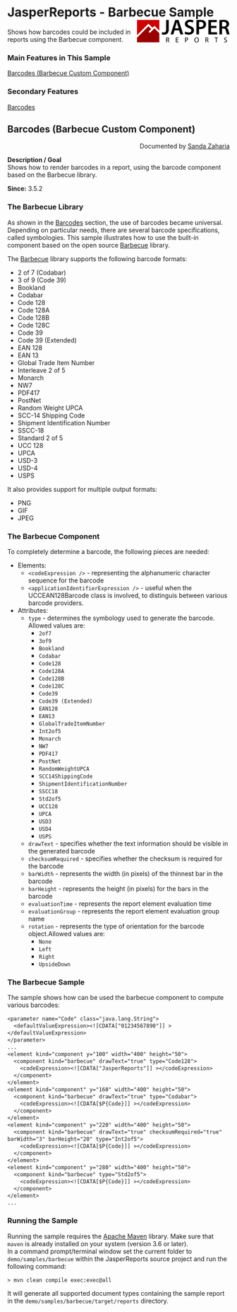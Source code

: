 
# JasperReports - Barbecue Sample <img src="../../resources/jasperreports.svg" alt="JasperReports logo" align="right"/>

Shows how barcodes could be included in reports using the Barbecue component.

### Main Features in This Sample

[Barcodes (Barbecue Custom Component)](#barbecue)

### Secondary Features

[Barcodes](../barcode4j/README.md#barcodes)

## <a name='top'>Barcodes</a> (Barbecue Custom Component)
<div align="right">Documented by <a href='mailto:shertage@users.sourceforge.net'>Sanda Zaharia</a></div>

**Description / Goal** \
Shows how to render barcodes in a report, using the barcode component based on the Barbecue library.

**Since:** 3.5.2

### The Barbecue Library

As shown in the [Barcodes](../barcode4j/README.md#barcodes) section, the use of barcodes became universal. Depending on particular needs, there are several barcode specifications, called symbologies. This sample illustrates how to use the built-in component based on the open source [Barbecue](http://barbecue.sourceforge.net/) library.

The [Barbecue](http://barbecue.sourceforge.net/) library supports the following barcode formats:

- 2 of 7 (Codabar)
- 3 of 9 (Code 39)
- Bookland
- Codabar
- Code 128
- Code 128A
- Code 128B
- Code 128C
- Code 39
- Code 39 (Extended)
- EAN 128
- EAN 13
- Global Trade Item Number
- Interleave 2 of 5
- Monarch
- NW7
- PDF417
- PostNet
- Random Weight UPCA
- SCC-14 Shipping Code
- Shipment Identification Number
- SSCC-18
- Standard 2 of 5
- UCC 128
- UPCA
- USD-3
- USD-4
- USPS

It also provides support for multiple output formats:

- PNG
- GIF
- JPEG

### The Barbecue Component

To completely determine a barcode, the following pieces are needed:

- Elements:
    - `<codeExpression />` - representing the alphanumeric character sequence for the barcode
    - `<applicationIdentifierExpression />` - useful when the UCCEAN128Barcode class is involved, to distinguis between various barcode providers.
- Attributes:
    - `type` - determines the symbology used to generate the barcode. Allowed values are:
        - `2of7`
        - `3of9`
        - `Bookland`
        - `Codabar`
        - `Code128`
        - `Code128A`
        - `Code128B`
        - `Code128C`
        - `Code39`
        - `Code39 (Extended)`
        - `EAN128`
        - `EAN13`
        - `GlobalTradeItemNumber`
        - `Int2of5`
        - `Monarch`
        - `NW7`
        - `PDF417`
        - `PostNet`
        - `RandomWeightUPCA`
        - `SCC14ShippingCode`
        - `ShipmentIdentificationNumber`
        - `SSCC18`
        - `Std2of5`
        - `UCC128`
        - `UPCA`
        - `USD3`
        - `USD4`
        - `USPS`
    - `drawText` - specifies whether the text information should be visible in the generated barcode
    - `checksumRequired` - specifies whether the checksum is required for the barcode
    - `barWidth` - represents the width (in pixels) of the thinnest bar in the barcode
    - `barHeight` - represents the height (in pixels) for the bars in the barcode
    - `evaluationTime` - represents the report element evaluation time
    - `evaluationGroup` - represents the report element evaluation group name
    - `rotation` - represents the type of orientation for the barcode object.Allowed values are:
        - `None`
        - `Left`
        - `Right`
        - `UpsideDown`

### The Barbecue Sample

The sample shows how can be used the barbecue component to compute various barcodes:

```
<parameter name="Code" class="java.lang.String">
  <defaultValueExpression><![CDATA["01234567890"]] ></defaultValueExpression>
</parameter>
...
<element kind="component y="100" width="400" height="50">
  <component kind="barbecue" drawText="true" type="Code128">
    <codeExpression><![CDATA["JasperReports"]] ></codeExpression>
  </component>
</element>
<element kind="component" y="160" width="400" height="50">
  <component kind="barbecue" drawText="true" type="Codabar">
    <codeExpression><![CDATA[$P{Code}]] ></codeExpression>
  </component>
</element>
<element kind="component" y="220" width="400" height="50">
  <component kind="barbecue" drawText="true" checksumRequired="true" barWidth="3" barHeight="20" type="Int2of5">
    <codeExpression><![CDATA[$P{Code}]] ></codeExpression>
  </component>
</element>
<element kind="component" y="280" width="400" height="50">
  <component kind="barbecue" type="Std2of5">
    <codeExpression><![CDATA[$P{Code}]] ></codeExpression>
  </component>
</element>
...
```

### Running the Sample

Running the sample requires the [Apache Maven](https://maven.apache.org) library. Make sure that `maven` is already installed on your system (version 3.6 or later).\
In a command prompt/terminal window set the current folder to `demo/samples/barbecue` within the JasperReports source project and run the following command:

```
> mvn clean compile exec:exec@all
```

It will generate all supported document types containing the sample report in the `demo/samples/barbecue/target/reports` directory.

